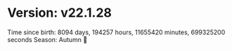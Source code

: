 # Version: v22.1.28
Time since birth: 8094 days, 194257 hours, 11655420 minutes, 699325200 seconds
Season: Autumn 🍁
